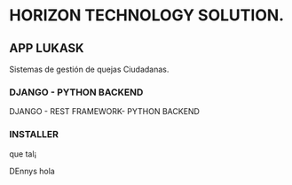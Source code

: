 # HORIZON TECHNOLOGY SOLUTION.

## APP LUKASK

Sistemas de gestión de quejas Ciudadanas.

### DJANGO - PYTHON BACKEND

DJANGO - REST FRAMEWORK- PYTHON BACKEND

### INSTALLER


que tal¡

DEnnys hola